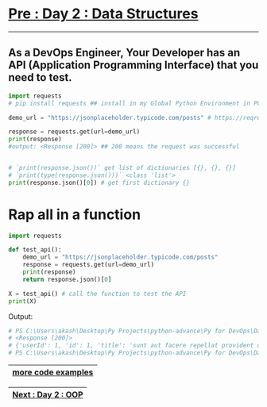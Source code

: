 # [Pre : **Day 2 : Data Structures**](../Day%202%20-%20Data%20Structures/readme.md)

---

## As a DevOps Engineer, Your Developer has an API (Application Programming Interface) that you need to test.

```python
import requests
# pip install requests ## install in my Global Python Environment in PC

demo_url = "https://jsonplaceholder.typicode.com/posts" # https://reqres.in/api/users

response = requests.get(url=demo_url)
print(response)
#output: <Response [200]> ## 200 means the request was successful


# `print(response.json())` get list of dictionaries [{}, {}, {}]
# `print(type(response.json()))` <class 'list'>
print(response.json()[0]) # get first dictionary {}
```

# Rap all in a function

```python
import requests

def test_api():
    demo_url = "https://jsonplaceholder.typicode.com/posts"
    response = requests.get(url=demo_url)
    print(response)
    return response.json()[0]

X = test_api() # call the function to test the API
print(X)
```
Output:
```bash
# PS C:\Users\akash\Desktop\Py Projects\python-advance\Py for DevOps\Day 2.2 - API test> python .\api_test.py
# <Response [200]>
# {'userId': 1, 'id': 1, 'title': 'sunt aut facere repellat provident occaecati excepturi optio reprehenderit', 'body': 'quia et suscipit\nsuscipit recusandae consequuntur expedita et cum\nreprehenderit molestiae ut ut quas totam\nnostrum rerum est autem sunt rem eveniet architecto'}
# PS C:\Users\akash\Desktop\Py Projects\python-advance\Py for DevOps\Day 2.2 - API test> 
```

| [more code examples](https://github.com/LondheShubham153/python-masterclass/tree/master/intermediate) |
| --- |

| [Next : Day 2 : OOP](../Day%202.3%20-%20OOPs/readme.md) |
| --- |

